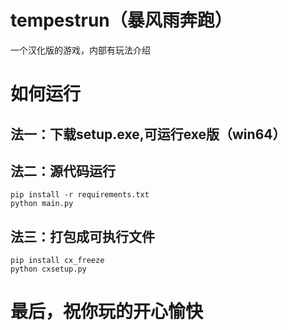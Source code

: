 # tempestrun（暴风雨奔跑）

一个汉化版的游戏，内部有玩法介绍

# 如何运行
  
  ## 法一：下载setup.exe,可运行exe版（win64）

  ## 法二：源代码运行

    pip install -r requirements.txt
    python main.py

  ## 法三：打包成可执行文件

    pip install cx_freeze
    python cxsetup.py

# 最后，祝你玩的开心愉快
